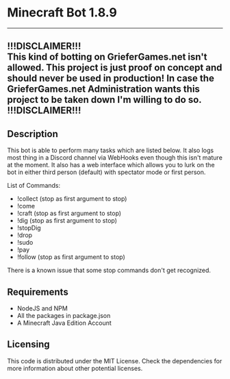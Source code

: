 # Minecraft Bot 1.8.9

---
**!!!DISCLAIMER!!!** \
This kind of botting on GrieferGames.net isn't allowed. 
This project is just proof on concept and **should never be used** in production! 
In case the GrieferGames.net Administration wants this project to be taken down I'm willing to do so. \
**!!!DISCLAIMER!!!**
---

## Description
This bot is able to perform many tasks which are listed below. 
It also logs most thing in a Discord channel via WebHooks even though this isn't mature at the moment. 
It also has a web interface which allows you to lurk on the bot in either third person (default) with spectator mode or first person.

List of Commands:

- !collect (stop as first argument to stop)
- !come
- !craft (stop as first argument to stop)
- !dig (stop as first argument to stop)
- !stopDig
- !drop
- !sudo
- !pay
- !follow (stop as first argument to stop)

There is a known issue that some stop commands don't get recognized.

## Requirements
- NodeJS and NPM
- All the packages in package.json
- A Minecraft Java Edition Account

## Licensing

This code is distributed under the MIT License. Check the dependencies for more information
about other potential licenses.
